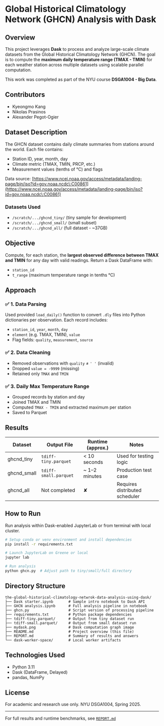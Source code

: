 # Global Historical Climatology Network (GHCN) Analysis with Dask

## Overview

This project leverages **Dask** to process and analyze large-scale climate datasets from the Global Historical Climatology Network (GHCN). The goal is to compute the **maximum daily temperature range (TMAX - TMIN)** for each weather station across multiple datasets using scalable parallel computation.

This work was completed as part of the NYU course **DSGA1004 - Big Data**.

## Contributors

- Kyeongmo Kang
- Nikolas Prasinos
- Alexander Pegot-Ogier

## Dataset Description

The GHCN dataset contains daily climate summaries from stations around the world. Each file contains:

- Station ID, year, month, day
- Climate metric (TMAX, TMIN, PRCP, etc.)
- Measurement values (tenths of °C) and flags

Data source: [https://www.ncei.noaa.gov/access/metadata/landing-page/bin/iso?id=gov.noaa.ncdc\:C00861](https://www.ncei.noaa.gov/access/metadata/landing-page/bin/iso?id=gov.noaa.ncdc\:C00861)

### Datasets Used

- `/scratch/.../ghcnd_tiny/` (tiny sample for development)
- `/scratch/.../ghcnd_small/` (small subset)
- `/scratch/.../ghcnd_all/` (full dataset - \~37GB)

## Objective

Compute, for each station, the **largest observed difference between TMAX and TMIN** for any day with valid readings. Return a Dask DataFrame with:

- `station_id`
- `t_range` (maximum temperature range in tenths °C)

## Approach

### ✅ 1. Data Parsing

Used provided `load_daily()` function to convert `.dly` files into Python dictionaries per observation. Each record includes:

- `station_id`, `year`, `month`, `day`
- `element` (e.g. TMAX, TMIN), `value`
- Flag fields: `quality`, `measurement`, `source`

### ✅ 2. Data Cleaning

- Removed observations with `quality` ≠ `' '` (invalid)
- Dropped `value = -9999` (missing)
- Retained only `TMAX` and `TMIN`

### ✅ 3. Daily Max Temperature Range

- Grouped records by station and day
- Joined TMAX and TMIN
- Computed `TMAX - TMIN` and extracted maximum per station
- Saved to Parquet

## Results

| Dataset      | Output File           | Runtime (approx.) | Notes                          |
| ------------ | --------------------- | ----------------- | ------------------------------ |
| ghcnd\_tiny  | `tdiff-tiny.parquet`  | < 10 seconds      | Used for testing logic         |
| ghcnd\_small | `tdiff-small.parquet` | \~ 1–2 minutes    | Production test case           |
| ghcnd\_all   | Not completed         | ✘                 | Requires distributed scheduler |

## How to Run

Run analysis within Dask-enabled JupyterLab or from terminal with local cluster.

```bash
# Setup conda or venv environment and install dependencies
pip install -r requirements.txt

# Launch JupyterLab on Greene or local
jupyter lab

# Run analysis
python ghcn.py  # Adjust path to tiny/small/full directory
```

## Directory Structure

```
the-global-historical-climatology-netwrok-data-analysis-using-dask/
├── Dask starter.ipynb       # Sample intro notebook to Dask API
├── GHCN analysis.ipynb      # Full analysis pipeline in notebook
├── ghcn.py                  # Script version of processing pipeline
├── requirements.txt         # Python package dependencies
├── tdiff-tiny.parquet/      # Output from tiny dataset run
├── tdiff-small.parquet/     # Output from small dataset run
├── mydask.png               # Dask computation graph image
├── README.md                # Project overview (this file)
├── REPORT.md                # Summary of results and answers
└── dask-worker-space/       # Local worker artifacts
```

## Technologies Used

- Python 3.11
- Dask (DataFrame, Delayed)
- pandas, NumPy

## License

For academic and research use only. NYU DSGA1004, Spring 2025.

---

For full results and runtime benchmarks, see [`REPORT.md`](./REPORT.md)

